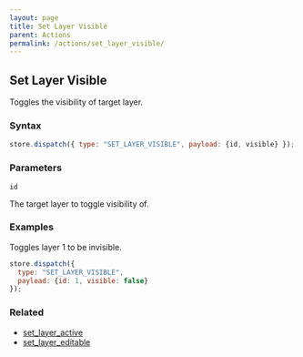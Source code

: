 ```yaml
---
layout: page
title: Set Layer Visible
parent: Actions
permalink: /actions/set_layer_visible/
---
```


## Set Layer Visible

Toggles the visibility of target layer.

### Syntax

```js
store.dispatch({ type: "SET_LAYER_VISIBLE", payload: {id, visible} });
```

### Parameters

`id`

The target layer to toggle visibility of.

### Examples

Toggles layer 1 to be invisible.

```js
store.dispatch({
  type: "SET_LAYER_VISIBLE",
  payload: {id: 1, visible: false}
});
```

### Related

- [set_layer_active](./set_layer_active.md)
- [set_layer_editable](./set_layer_editable.md)
